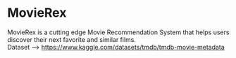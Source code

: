 # MovieRex
MovieRex is a cutting edge Movie Recommendation System that helps users discover their next favorite and similar films.
<br>
Dataset --> https://www.kaggle.com/datasets/tmdb/tmdb-movie-metadata
